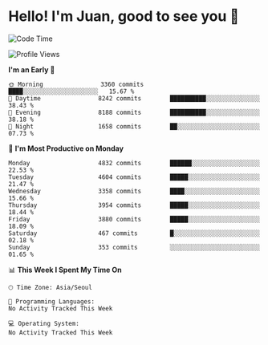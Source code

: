 # Hello! I'm Juan, good to see you 👋

<!--
**Y-k-Y/Y-k-Y** is a ✨ _special_ ✨ repository because its `README.md` (this file) appears on your GitHub profile.

Here are some ideas to get you started:

- 🔭 I’m currently working on ...
- 🌱 I’m currently learning ...
- 👯 I’m looking to collaborate on ...
- 🤔 I’m looking for help with ...
- 💬 Ask me about ...
- 📫 How to reach me: ...
- 😄 Pronouns: ...
- ⚡ Fun fact: ...
-->
<!--
![Profile views](https://gpvc.arturio.dev/Y-k-Y)

[![Omid Nikrah StackOverflow](https://github-readme-stackoverflow.vercel.app/?userID=9517076)](https://stackoverflow.com/users/9517076/i-have-10-fingers)
-->

<!--START_SECTION:waka-->
![Code Time](http://img.shields.io/badge/Code%20Time-1%2C849%20hrs%2021%20mins-blue)

![Profile Views](http://img.shields.io/badge/Profile%20Views-0-blue)

**I'm an Early 🐤** 

```text
🌞 Morning                3360 commits        ████░░░░░░░░░░░░░░░░░░░░░   15.67 % 
🌆 Daytime                8242 commits        ██████████░░░░░░░░░░░░░░░   38.43 % 
🌃 Evening                8188 commits        ██████████░░░░░░░░░░░░░░░   38.18 % 
🌙 Night                  1658 commits        ██░░░░░░░░░░░░░░░░░░░░░░░   07.73 % 
```
📅 **I'm Most Productive on Monday** 

```text
Monday                   4832 commits        ██████░░░░░░░░░░░░░░░░░░░   22.53 % 
Tuesday                  4604 commits        █████░░░░░░░░░░░░░░░░░░░░   21.47 % 
Wednesday                3358 commits        ████░░░░░░░░░░░░░░░░░░░░░   15.66 % 
Thursday                 3954 commits        █████░░░░░░░░░░░░░░░░░░░░   18.44 % 
Friday                   3880 commits        █████░░░░░░░░░░░░░░░░░░░░   18.09 % 
Saturday                 467 commits         █░░░░░░░░░░░░░░░░░░░░░░░░   02.18 % 
Sunday                   353 commits         ░░░░░░░░░░░░░░░░░░░░░░░░░   01.65 % 
```


📊 **This Week I Spent My Time On** 

```text
🕑︎ Time Zone: Asia/Seoul

💬 Programming Languages: 
No Activity Tracked This Week

💻 Operating System: 
No Activity Tracked This Week
```


<!--END_SECTION:waka-->
